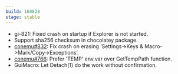```yaml
---
build: 160828
stage: stable
---
```


* gi-821: Fixed crash on startup if Explorer is not started.
* Support sha256 checksum in chocolatey package.
* [conemu#832](https://github.com/Maximus5/ConEmu/issues/832): Fix crash on erasing ‘Settings->Keys & Macro->Mark/Copy->Exceptions’.
* [conemu#766](https://github.com/Maximus5/ConEmu/issues/766): Prefer 'TEMP' env.var over GetTempPath function.
* GuiMacro: Let Detach(1) do the work without confirmation.
